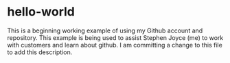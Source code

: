 # hello-world
This is a beginning working example of using my Github account and repository.
This example is being used to assist Stephen Joyce (me) to work with customers and learn about github.
I am committing a change to this file to add this description.
